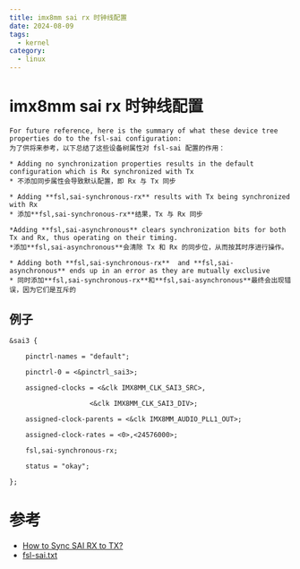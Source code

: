 ```yaml
---
title: imx8mm sai rx 时钟线配置
date: 2024-08-09
tags:
  - kernel
category:
  - linux
---
```

# imx8mm sai rx 时钟线配置

```
For future reference, here is the summary of what these device tree properties do to the fsl-sai configuration:  
为了供将来参考，以下总结了这些设备树属性对 fsl-sai 配置的作用：

* Adding no synchronization properties results in the default configuration which is Rx synchronized with Tx   
* 不添加同步属性会导致默认配置，即 Rx 与 Tx 同步

* Adding **fsl,sai-synchronous-rx** results with Tx being synchronized with Rx   
* 添加**fsl,sai-synchronous-rx**结果，Tx 与 Rx 同步

*Adding **fsl,sai-asynchronous** clears synchronization bits for both Tx and Rx, thus operating on their timing.  
*添加**fsl,sai-asynchronous**会清除 Tx 和 Rx 的同步位，从而按其时序进行操作。

* Adding both **fsl,sai-synchronous-rx**  and **fsl,sai-asynchronous** ends up in an error as they are mutually exclusive  
* 同时添加**fsl,sai-synchronous-rx**和**fsl,sai-asynchronous**最终会出现错误，因为它们是互斥的
```

## 例子

```
&sai3 {

    pinctrl-names = "default";

    pinctrl-0 = <&pinctrl_sai3>;

    assigned-clocks = <&clk IMX8MM_CLK_SAI3_SRC>,

                    <&clk IMX8MM_CLK_SAI3_DIV>;

    assigned-clock-parents = <&clk IMX8MM_AUDIO_PLL1_OUT>;

    assigned-clock-rates = <0>,<24576000>;

    fsl,sai-synchronous-rx;

    status = "okay";

};
```

# 参考

- [How to Sync SAI RX to TX?](https://community.nxp.com/t5/i-MX-Processors/How-to-Sync-SAI-RX-to-TX/m-p/1564654#M198362) 
- [fsl-sai.txt](https://www.kernel.org/doc/Documentation/devicetree/bindings/sound/fsl-sai.txt)
